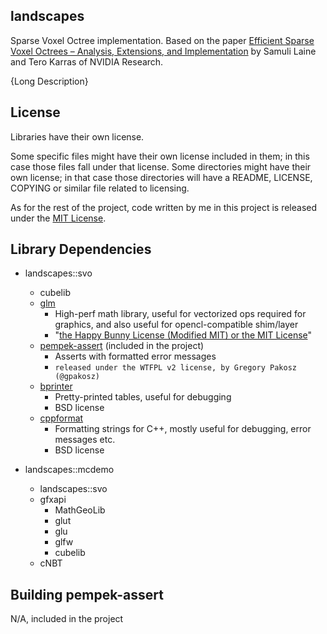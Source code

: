landscapes
---

Sparse Voxel Octree implementation. Based on the paper
[Efficient Sparse Voxel Octrees – Analysis, Extensions, and Implementation](https://mediatech.aalto.fi/~samuli/publications/laine2010tr1_paper.pdf)
by Samuli Laine and Tero Karras of NVIDIA Research.


{Long Description}





License
----

Libraries have their own license.

Some specific files might have their own license included in them; in this case those files fall under
that license. Some directories might have their own license; in that case those directories will have
a README, LICENSE, COPYING or similar file related to licensing.

As for the rest of the project, code written by me in this project is released under the
[MIT License](https://opensource.org/licenses/MIT).



Library Dependencies
----


* landscapes::svo
    * cubelib
    * [glm](http://glm.g-truc.net/)
        * High-perf math library, useful for vectorized ops required for graphics, and also useful for
            opencl-compatible shim/layer
        * "[the Happy Bunny License (Modified MIT) or the MIT License](http://glm.g-truc.net/copying.txt)"
    * [pempek-assert](https://github.com/gpakosz/Assert) (included in the project)
        * Asserts with formatted error messages
        * `released under the WTFPL v2 license, by Gregory Pakosz (@gpakosz)`
    * [bprinter](https://github.com/dattanchu/bprinter/wiki)
        * Pretty-printed tables, useful for debugging
        * BSD license
    * [cppformat](https://github.com/cppformat/cppformat)
        * Formatting strings for C++, mostly useful for debugging, error messages etc.
        * BSD license
        


* landscapes::mcdemo
    * landscapes::svo
    * gfxapi
        * MathGeoLib
        * glut
        * glu
        * glfw
        * cubelib
    * cNBT



Building pempek-assert
-----

N/A, included in the project
